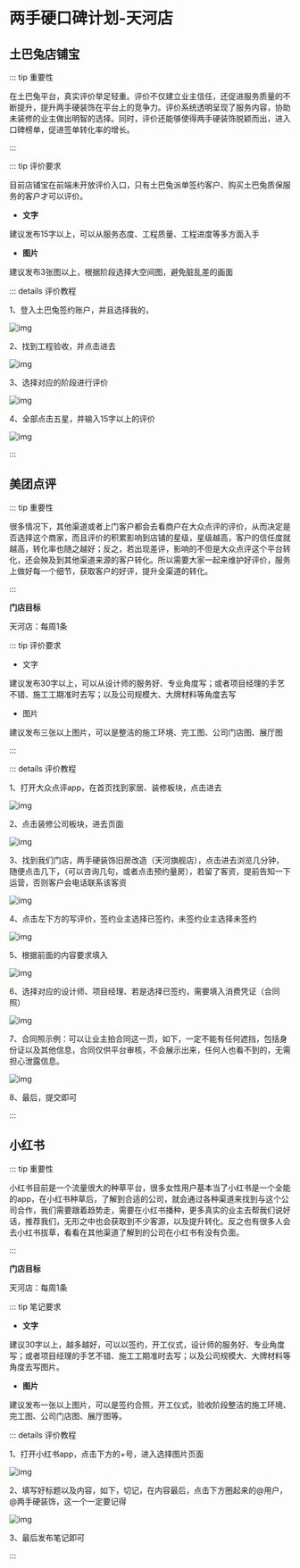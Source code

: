 # 两手硬口碑计划-天河店

 

## 土巴兔店铺宝

::: tip 重要性

在土巴兔平台，真实评价举足轻重。评价不仅建立业主信任，还促进服务质量的不断提升，提升两手硬装饰在平台上的竞争力。评价系统透明呈现了服务内容，协助未装修的业主做出明智的选择。同时，评价还能够使得两手硬装饰脱颖而出，进入口碑榜单，促进签单转化率的增长。

:::

::: tip 评价要求

目前店铺宝在前端未开放评价入口，只有土巴兔派单签约客户、购买土巴兔质保服务的客户才可以评价。

- **文字**

建议发布15字以上，可以从服务态度、工程质量、工程进度等多方面入手

- **图片**

建议发布3张图以上，根据阶段选择大空间图，避免脏乱差的画面

::: details 评价教程

1、登入土巴兔签约账户，并且选择我的，

![img](img/wps14.jpg) 

 

2、找到工程验收，并点击进去

![img](img/wps15.jpg) 

3、选择对应的阶段进行评价

![img](img/wps16.jpg) 

4、全部点击五星，并输入15字以上的评价

![img](img/wps17.jpg) 

:::

 



## 美团点评

::: tip 重要性

很多情况下，其他渠道或者上门客户都会去看商户在大众点评的评价，从而决定是否选择这个商家，而且评价的积累影响到店铺的星级，星级越高，客户的信任度就越高，转化率也随之越好；反之，若出现差评，影响的不但是大众点评这个平台转化，还会殃及到其他渠道来源的客户转化。所以需要大家一起来维护好评价，服务上做好每一个细节，获取客户的好评，提升全渠道的转化。

:::

 **门店目标**

天河店：每周1条

::: tip 评价要求

- 文字

建议发布30字以上，可以从设计师的服务好、专业角度写；或者项目经理的手艺不错、施工工期准时去写；以及公司规模大、大牌材料等角度去写

- 图片

建议发布三张以上图片，可以是整洁的施工环境、完工图、公司门店图、展厅图

:::

 

::: details 评价教程

1、打开大众点评app，在首页找到家居、装修板块，点击进去

![img](img/wps18.jpg) 

2、点击装修公司板块，进去页面

![img](img/wps19.jpg) 

3、找到我们门店，两手硬装饰旧房改造（天河旗舰店），点击进去浏览几分钟，随便点击几下，（可以咨询几句，或者点击预约量房），若留了客资，提前告知一下运营，否则客户会电话联系该客资

![img](img/wps20.png) 

4、点击左下方的写评价，签约业主选择已签约，未签约业主选择未签约

![img](img/wps21.jpg) 

5、根据前面的内容要求填入

![img](img/wps22.jpg) 

6、选择对应的设计师、项目经理、若是选择已签约，需要填入消费凭证（合同照）

![img](img/wps23.png) 

7、合同照示例：可以让业主拍合同这一页，如下，一定不能有任何遮挡，包括身份证以及其他信息，合同仅供平台审核，不会展示出来，任何人也看不到的，无需担心泄露信息。

![img](img/wps24.png) 

8、最后，提交即可

:::



## 小红书

::: tip 重要性

小红书目前是一个流量很大的种草平台，很多女性用户基本当了小红书是一个全能的app，在小红书种草后，了解到合适的公司，就会通过各种渠道来找到与这个公司合作，我们需要跟着趋势走，需要在小红书播种，更多真实的业主去帮我们说好话，推荐我们，无形之中也会获取到不少客源，以及提升转化。反之也有很多人会去小红书拔草，看看在其他渠道了解到的公司在小红书有没有负面。

:::

**门店目标**

天河店：每周1条

::: tip 笔记要求

- **文字**

建议30字以上，越多越好，可以以签约，开工仪式，设计师的服务好、专业角度写；或者项目经理的手艺不错、施工工期准时去写；以及公司规模大、大牌材料等角度去写图片。

- **图片**

建议发布一张以上图片，可以是签约合照，开工仪式，验收阶段整洁的施工环境、完工图、公司门店图、展厅图等。

::: details 评价教程

1、打开小红书app，点击下方的+号，进入选择图片页面

![img](img/wps25.jpg) 

2、填写好标题以及内容，如下，切记，在内容最后，点击下方圈起来的@用户，@两手硬装饰，这一个一定要记得

![img](img/wps26.jpg) 

3、最后发布笔记即可

:::

 

 

 

 